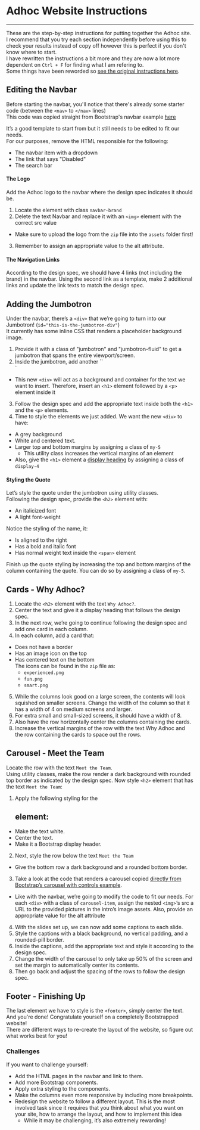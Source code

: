 # Adhoc Website Instructions

---

These are the step-by-step instructions for putting together the Adhoc site.  
I recommend that you try each section independently before using this to check your results instead of copy off however this is perfect if you don't know where to start.  
I have rewritten the instructions a bit more and they are now a lot more dependent on `Ctrl + F` for finding what I am refering to.  
Some things have been reworded so [see the original instructions here](https://docs.google.com/document/d/1Ed2jBCxiD5MWOk4DMdlR1RulvduodNqcdALRBDBpRuM/edit).

## Editing the Navbar

Before starting the navbar, you'll notice that there's already some starter code (between the `<nav>` to `</nav>` lines)  
This code was copied straight from Bootstrap's navbar example [here](https://getbootstrap.com/docs/4.2/components/navbar/)

It’s a good template to start from but it still needs to be edited to fit our needs.  
For our purposes, remove the HTML responsible for the following:

- The navbar item with a dropdown
- The link that says "Disabled"
- The search bar

#### The Logo

Add the Adhoc logo to the navbar where the design spec indicates it should be.

1. Locate the element with class `navbar-brand`
2. Delete the text Navbar and replace it with an `<img>` element with the correct src value
  - Make sure to upload the logo from the `zip` file into the `assets` folder first!

3. Remember to assign an appropriate value to the alt attribute.

#### The Navigation Links

According to the design spec, we should have 4 links (not including the brand) in the navbar.
Using the second link as a template, make 2 additional links and update the link texts to match the design spec.

## Adding the Jumbotron

Under the navbar, there’s a `<div>` that we’re going to turn into our Jumbotron! (`id="this-is-the-jumbotron-div"`)  
It currently has some inline CSS that renders a placeholder background image.

1. Provide it with a class of "jumbotron" and "jumbotron-fluid" to get a jumbotron that spans the entire viewport/screen.
2. Inside the jumbotron, add another ``<div>`

- This new `<div>` will act as a background and container for the text we want to insert. Therefore, insert an `<h1>` element followed by a `<p>` element inside it

3. Follow the design spec and add the appropriate text inside both the `<h1>` and the `<p>` elements.
4. Time to style the elements we just added. We want the new `<div>` to have:

- A grey background
- White and centered text.
- Larger top and bottom margins by assigning a class of `my-5`
  - This utility class increases the vertical margins of an element
- Also, give the `<h1>` element a [display heading](https://getbootstrap.com/docs/4.2/content/typography/#display-headings) by assigning a class of `display-4`

#### Styling the Quote

Let’s style the quote under the jumbotron using utility classes.  
Following the design spec, provide the `<h2>` element with:

- An italicized font
- A light font-weight

Notice the styling of the name, it:

- Is aligned to the right
- Has a bold and italic font
- Has normal weight text inside the `<span>` element

Finish up the quote styling by increasing the top and bottom margins of the column containing the quote. You can do so by assigning a class of `my-5`.

## Cards - Why Adhoc?

1. Locate the `<h2>` element with the text `Why Adhoc?`.  
2. Center the text and give it a display heading that follows the design spec.
3. In the next row, we’re going to continue following the design spec and add one card in each column.
4. In each column, add a card that:
  - Does not have a border
  - Has an image icon on the top
  - Has centered text on the bottom  
  The icons can be found in the `zip` file as:
    - `experienced.png`
    - `fun.png`
    - `smart.png`
5. While the columns look good on a large screen, the contents will look squished on smaller screens. Change the width of the column so that it has a width of 4 on medium screens and larger.
6. For extra small and small-sized screens, it should have a width of 8.
7. Also have the row horizontally center the columns containing the cards.
8. Increase the vertical margins of the row with the text Why Adhoc and the row containing the cards to space out the rows.

## Carousel - Meet the Team
Locate the row with the text `Meet the Team`.  
Using utility classes, make the row render a dark background with rounded top border as indicated by the design spec. 
Now style `<h2>` element that has the text `Meet the Team`:
1. Apply the following styling for the <h2> element:
  - Make the text white.
  - Center the text.
  - Make it a Bootstrap display header.
2. Next, style the row below the text `Meet the Team`
  - Give the bottom row a dark background and a rounded bottom border.
3. Take a look at the code that renders a carousel copied [directly from Bootstrap’s carousel with controls example](https://getbootstrap.com/docs/4.2/components/carousel/#with-controls).  
  - Like with the navbar, we’re going to modify the code to fit our needs. For each `<div>` with a class of `carousel-item`, assign the nested `<img>`‘s src a URL to the provided pictures in the intro’s image assets. Also, provide an appropriate value for the alt attribute
4. With the slides set up, we can now add some captions to each slide.
5. Style the captions with a black background, no vertical padding, and a rounded-pill border.
6. Inside the captions, add the appropriate text and style it according to the design spec.
7. Change the width of the carousel to only take up 50% of the screen and set the margin to automatically center its contents.
8. Then go back and adjust the spacing of the rows to follow the design spec.

## Footer - Finishing Up
The last element we have to style is the `<footer>`, simply center the text.  
And you're done! Congratulate yourself on a completely Bootstrapped website!  
There are different ways to re-create the layout of the website, so figure out what works best for you!  

### Challenges
If you want to challenge yourself:
- Add the HTML pages in the navbar and link to them.
- Add more Bootstrap components.
- Apply extra styling to the components.
- Make the columns even more responsive by including more breakpoints.
- Redesign the website to follow a different layout. This is the most involved task since it requires that you think about what you want on your site, how to arrange the layout, and how to implement this idea
    - While it may be challenging, it’s also extremely rewarding!
